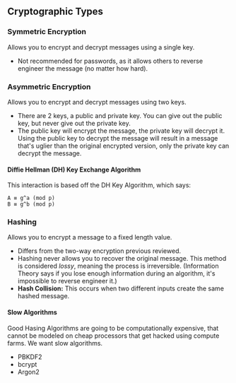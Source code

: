 ## Cryptographic Types

### Symmetric Encryption
Allows you to encrypt and decrypt messages using a single key. 

- Not recommended for passwords, as it allows others to reverse engineer the message (no matter how hard). 

### Asymmetric Encryption
Allows you to encrypt and decrypt messages using two keys.

- There are 2 keys, a public and private key. You can give out the public key, but never give out the private key.
- The public key will encrypt the message, the private key will decrypt it. Using the public key to decrypt the message will result in a message that's uglier than the original encrypted version, only the private key can decrypt the message.


#### Diffie Hellman (DH) Key Exchange Algorithm
This interaction is based off the DH Key Algorithm, which says:

```
A ≡ g^a (mod p)
B ≡ g^b (mod p)
```


### Hashing
Allows you to encrypt a message to a fixed length value. 

- Differs from the two-way encryption previous reviewed. 
- Hashing never allows you to recover the original message. This method is considered _lossy_, meaning the process is irreversible. (Information Theory says if you lose enough information during an algorithm, it's impossible to reverse engineer it.)
- **Hash Collision:** This occurs when two different inputs create the same hashed message. 

#### Slow Algorithms
Good Hasing Algorithms are going to be computationally expensive, that cannot be modeled on cheap processors that get hacked using compute farms. We want slow algorithms. 

- PBKDF2
- bcrypt
- Argon2


